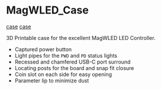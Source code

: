 # MagWLED_Case
[case](media/case_assembled.png)
[case](media/case_exploded.png)

3D Printable case for the excellent MagWLED LED Controller.

* Captured power button
* Light pipes for the `PWD` and `PD` status lights
* Recessed and chamfered USB-C port surround
* Locating posts for the board and snap fit closure
* Coin slot on each side for easy opening
* Parameter lip to minimize dust

